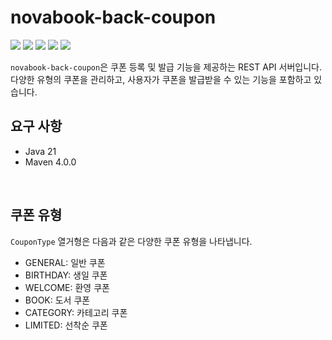 # novabook-back-coupon
<p>
  <img src="https://img.shields.io/badge/Java-007396?style=flat-square&logo=Java&logoColor=white"/>
  <img src="https://img.shields.io/badge/Spring%20Boot-6DB33F?style=flat-square&logo=Spring%20Boot&logoColor=white"/>
  <img src="https://img.shields.io/badge/Spring%20Data%20JPA-6DB33F?style=flat-square&logo=Spring&logoColor=white"/>
  <img src="https://img.shields.io/badge/H2-007396?style=flat-square&logo=H2&logoColor=white"/>
  <img src="https://img.shields.io/badge/REST-000000?style=flat-square&logo=REST&logoColor=white"/>
</p>

`novabook-back-coupon`은 쿠폰 등록 및 발급 기능을 제공하는 REST API 서버입니다. 다양한 유형의 쿠폰을 관리하고, 사용자가 쿠폰을 발급받을 수 있는 기능을 포함하고 있습니다.


## 요구 사항
- Java 21
- Maven 4.0.0

<br> 

## 쿠폰 유형
`CouponType` 열거형은 다음과 같은 다양한 쿠폰 유형을 나타냅니다.

- GENERAL: 일반 쿠폰
- BIRTHDAY: 생일 쿠폰
- WELCOME: 환영 쿠폰
- BOOK: 도서 쿠폰
- CATEGORY: 카테고리 쿠폰
- LIMITED: 선착순 쿠폰

